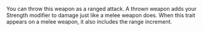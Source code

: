 You can throw this weapon as a ranged attack. A thrown weapon adds your Strength modifier to damage just like a melee weapon does. When this trait appears on a melee weapon, it also includes the range increment.